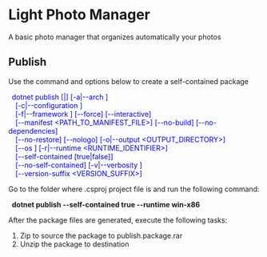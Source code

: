 # Light Photo Manager
A basic photo manager that organizes automatically your photos

## Publish
Use the command and options below to create a self-contained package <br/>

<span style="color:blue">&ensp;dotnet publish [<PROJECT>|<SOLUTION>] [-a|--arch <ARCHITECTURE>] </span><br/>
<span style="color:blue">&ensp;&ensp;[-c|--configuration <CONFIGURATION>] </span><br/>
<span style="color:blue">&ensp;&ensp;[-f|--framework <FRAMEWORK>] [--force] [--interactive] </span><br/>
<span style="color:blue">&ensp;&ensp;[--manifest <PATH_TO_MANIFEST_FILE>] [--no-build] [--no-dependencies] </span><br/>
<span style="color:blue">&ensp;&ensp;[--no-restore] [--nologo] [-o|--output <OUTPUT_DIRECTORY>] </span><br/>
<span style="color:blue">&ensp;&ensp;[--os <OS>] [-r|--runtime <RUNTIME_IDENTIFIER>] </span><br/>
<span style="color:blue">&ensp;&ensp;[--self-contained [true|false]] </span><br/>
<span style="color:blue">&ensp;&ensp;[--no-self-contained] [-v|--verbosity <LEVEL>] </span><br/>
<span style="color:blue">&ensp;&ensp;[--version-suffix <VERSION_SUFFIX>] </span><br/>

Go to the folder where .csproj project file is and run the following command: <br/>

&ensp;**dotnet publish --self-contained true --runtime win-x86** <br/>

After the package files are generated, execute the following tasks:

1) Zip to source the package to publish.package.rar<br/>
2) Unzip the package to destination 



